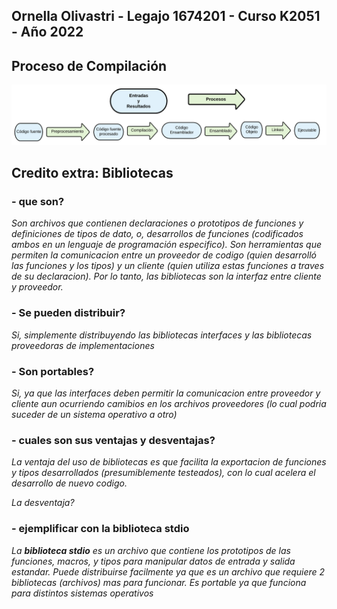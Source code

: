 ## Ornella Olivastri - Legajo 1674201 - Curso K2051 - Año 2022 

## Proceso de Compilación
![](proceso%20de%20compilacion.PNG)

## Credito extra: Bibliotecas

### - que son?
*Son archivos que contienen declaraciones o prototipos de funciones y definiciones de tipos de dato, o, desarrollos de funciones (codificados ambos en un lenguaje de programación especifico). Son herramientas que permiten la comunicacion entre un proveedor de codigo (quien desarrolló las funciones y los tipos) y un cliente (quien utiliza estas funciones a traves de su declaracion). Por lo tanto, las bibliotecas son la interfaz entre cliente y proveedor.*

### - Se pueden distribuir?
*Si, simplemente distribuyendo las bibliotecas interfaces y las bibliotecas proveedoras de implementaciones*

### - Son portables?
*Si, ya que las interfaces deben permitir la comunicacion entre proveedor y cliente aun ocurriendo camibios en los archivos proveedores (lo cual podria suceder de un sistema operativo a otro)*

### - cuales son sus ventajas y desventajas?
*La ventaja del uso de bibliotecas es que facilita la exportacion de funciones y tipos desarrollados (presumiblemente testeados), con lo cual acelera el desarrollo de nuevo codigo.*

*La desventaja?*

### - ejemplificar con la biblioteca **stdio**
*La **biblioteca stdio** es un archivo que contiene los prototipos de las funciones, macros, y tipos para manipular datos de entrada y salida estandar.*
*Puede distribuirse facilmente ya que es un archivo que requiere 2 bibliotecas (archivos) mas para funcionar.*
*Es portable ya que funciona para distintos sistemas operativos* 
